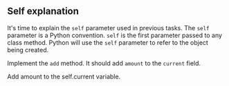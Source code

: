 <h2>Self explanation</h2><p>It's time to explain the <code>self</code> parameter used in previous tasks. The <code>self</code> parameter is a Python convention. <code>self</code> is the first parameter passed to any class method. Python will use the <code>self</code> parameter to refer to the object being created.</p><p>Implement the <code>add</code> method. It should add <code>amount</code> to the <code>current</code> field.</p><div class="hint">Add amount to the self.current variable.</div>

